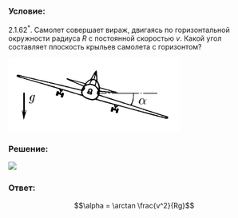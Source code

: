 ###  Условие: 

$2.1.62^*.$ Самолет совершает вираж, двигаясь по горизонтальной окружности радиуса $R$ с постоянной скоростью $v$. Какой угол составляет плоскость крыльев самолета с горизонтом? 

![ К задаче 2.1.62 |344x146, 39%](../../img/2.1.62/statement.png)

###  Решение: 

![](https://www.youtube.com/embed/9p_hMsd0BGw?t=1872) 

###  Ответ: 

$$\alpha = \arctan \frac{v^2}{Rg}$$ 
